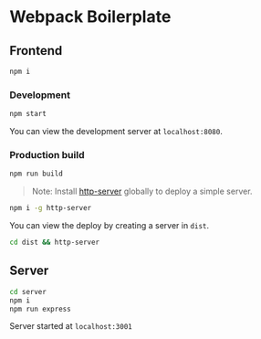 # Webpack Boilerplate

## Frontend

```bash
npm i
```

### Development

```bash
npm start
```

You can view the development server at `localhost:8080`.

### Production build

```bash
npm run build
```

> Note: Install [http-server](https://www.npmjs.com/package/http-server) globally to deploy a simple server.

```bash
npm i -g http-server
```

You can view the deploy by creating a server in `dist`.

```bash
cd dist && http-server
```

## Server

```bash
cd server
npm i
npm run express
```

Server started at `localhost:3001`

